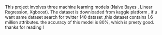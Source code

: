 This project involves three machine learning models (Naive Bayes , Linear Regression, Xgboost).
The dataset is downloaded from kaggle platform , if u want same dataset search for twitter 140 dataset ,this dataset contains 1.6 million attributes. 
the accuracy of this model is 80%, which is preety good.
thanks for reading !
